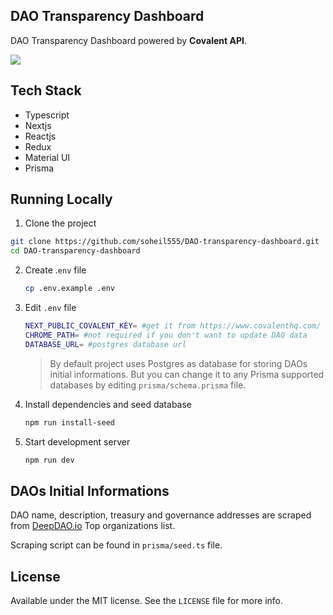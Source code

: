 ## DAO Transparency Dashboard

DAO Transparency Dashboard powered by **Covalent API**.

![](/home/soheil/projects/dao-transparency-dashboard/images/screenshot.png)



## Tech Stack

- Typescript
- Nextjs
- Reactjs
- Redux
- Material UI
- Prisma



## Running Locally

1.  Clone the project

   ```bash
   git clone https://github.com/soheil555/DAO-transparency-dashboard.git
   cd DAO-transparency-dashboard
   ```

2. Create .`env` file

   ```bash
   cp .env.example .env
   ```

3. Edit `.env` file

   ```bash
   NEXT_PUBLIC_COVALENT_KEY= #get it from https://www.covalenthq.com/
   CHROME_PATH= #not required if you don't want to update DAO data
   DATABASE_URL= #postgres database url
   ```

   > By default project uses Postgres as database for storing DAOs initial informations. But you can change it to any Prisma supported databases by editing `prisma/schema.prisma` file.

4. Install dependencies and seed database

   ```bash
   npm run install-seed
   ```

5. Start development server

   ```bash
   npm run dev
   ```





## DAOs Initial Informations

DAO name, description, treasury and governance addresses are scraped from [DeepDAO.io](https://deepdao.io/) Top organizations list.

Scraping script can be found in `prisma/seed.ts` file.





## License

Available under the MIT license. See the `LICENSE` file for more info.

